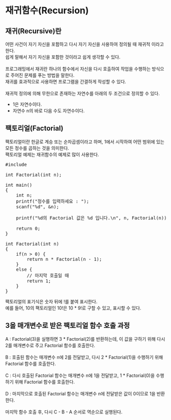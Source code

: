 # 재귀함수(Recursion)

## 재귀(Recursive)란
어떤 사건이 자기 자신을 포함하고 다시 자기 자신을 사용하여 정의될 때 재귀적 이라고 한다.
<br>
쉽게 말해서 자기 자신을 포함한 것이라고 쉽게 생각할 수 있다.
<br>
<br>
프로그래밍에서 재귀란 하나의 함수에서 자신을 다시 호출하여 작업을 수행하는 방식으로 주어진 문제를 푸는 방법을 말한다.
<br>
재귀를 효과적으로 사용하면 프로그램을 간결하게 작성할 수 있다.
<br>
<br>
재귀적 정의에 의해 무한으로 존재하는 자연수를 아래의 두 조건으로 정의할 수 있다.
<ul>
  <li>1은 자연수이다.</li>
  <li>자연수 n의 바로 다음 수도 자연수이다.</li>
</ul>

## 팩토리얼(Factorial)
팩토리얼이란 한글로 계승 또는 순차곱셈이라고 하며, 1에서 시작하여 어떤 범위에 있는 모든 정수를 곱하는 것을 의미한다.
<br>
팩토리얼 예제는 재귀함수의 예제로 많이 사용한다.
<pre>
#include <stdio.h>

int Factorial(int n);

int main()
{
    int n;
    printf("정수를 입력하세요 : ");
    scanf("%d", &n);
    
    printf("%d의 Factorial 값은 %d 입니다.\n", n, Factorial(n));
    
    return 0;
}

int Factorial(int n)
{
    if(n > 0) {
        return n * Factorial(n - 1);
    }
    else {
        // 마지막 호출일 때
        return 1;
    }
}
</pre>
팩토리얼의 표기식은 숫자 뒤에 !를 붙여 표시한다.
<br>
예를 들어, 10의 팩토리얼인 10!은 10 * 9!로 구할 수 있고, 표시할 수 있다.

## 3을 매개변수로 받은 팩토리얼 함수 호출 과정
A : Factorial(3)을 실행하면 3 * Factorial(2)를 반환하는데, 이 값을 구하기 위해 다시 2를 매개변수로 주고 Factorial 함수를 호출한다.
<br>
<br>
B : 호출된 함수는 매개변수 n에 2를 전달받고, 다시 2 * Factorial(1)을 수행하기 위해 Factorial 함수를 호출한다.
<br>
<br>
C : 다시 호출된 Factorial 함수는 매개변수 n에 1을 전달받고, 1 * Factorial(0)을 수행하기 위해 Factorial 함수를 호출한다.
<br>
<br>
D : 마지막으로 호출된 Factorial 함수는 매개변수 n에 전달받은 값이 0이므로 1을 반환한다.
<br>
<br>
마지막 함수 호출 후, 다시 C - B - A 순서로 역순으로 실행된다.
